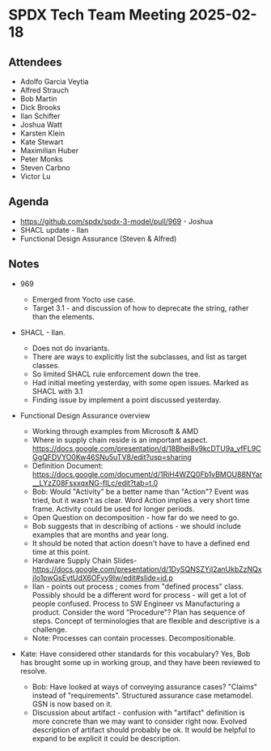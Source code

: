 # SPDX Tech Team Meeting 2025-02-18

## Attendees

- Adolfo Garcia Veytia
- Alfred Strauch
- Bob Martin
- Dick Brooks
- Ilan Schifter
- Joshua Watt
- Karsten Klein
- Kate Stewart
- Maximilian Huber
- Peter Monks
- Steven Carbno
- Victor Lu

## Agenda

- https://github.com/spdx/spdx-3-model/pull/969 - Joshua
- SHACL update - Ilan
- Functional Design Assurance (Steven & Alfred)

## Notes

- 969
   - Emerged from Yocto use case.
   - Target 3.1 - and discussion of how to deprecate the string, rather than the elements.

- SHACL - Ilan.
   - Does not do invariants. 
   - There are ways to explicitly list the subclasses, and list as target classes. 
   - So limited SHACL rule enforcement down the tree.
   - Had initial meeting yesterday,  with some open issues.   Marked as SHACL with 3.1
   - Finding issue by implement a point discussed yesterday.
   
- Functional Design Assurance overview
  - Working through examples from Microsoft & AMD
  - Where in supply chain reside is an important aspect. 
  https://docs.google.com/presentation/d/18Bhej8v9kcDTU9a_vfFL9CGgQFDVYO0Kw46SNu5uTV8/edit?usp=sharing
  - Definition Document:  https://docs.google.com/document/d/1RiH4WZQ0Fb1vBMOU88NYar__LYzZ08FsxxqxNG-fILc/edit?tab=t.0
  - Bob: Would "Activity" be a better name than "Action"?   Event was tried, but it wasn't as clear.    Word Action implies a very short time frame.    Activity could be used for longer periods.
  - Open Question on decomposition - how far do we need to go. 
  - Bob suggests that in describing of actions - we should include examples that are months and year long. 
  - It should be noted that action doesn't have to have a defined end time at this point. 
  - Hardware Supply Chain Slides- https://docs.google.com/presentation/d/1DySQNSZYjl2anUkbZzNQxjIo1pwGsEvtUdX6OFyy9Iw/edit#slide=id.p
  - Ilan - points out process ;  comes from "defined process" class.    Possibly should be a different word for process - will get a lot of people confused.   Process to SW Engineer vs Manufacturing a product.   Consider the word "Procedure"?   Plan has sequence of steps.   Concept of terminologies that are flexible and descriptive is a challenge. 
  - Note:  Processes can contain processes.   Decompositionable. 
- Kate: Have considered other standards for this vocabulary?   Yes, Bob has brought some up in working group, and they have been reviewed to resolve.
  - Bob: Have looked at ways of conveying assurance cases?   "Claims" instead of "requirements".    Structured assurance case metamodel.  GSN is now based on it. 
  - Discussion about artifact - confusion with "artifact" definition is more concrete than we may want to consider right now.    Evolved description of artifact should probably be ok.   It would be helpful to expand to be explicit it could be description.
